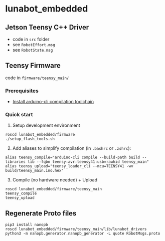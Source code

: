 # lunabot_embedded

## Jetson Teensy C++ Driver

- code in `src` folder
- see `RobotEffort.msg`
- see `RobotState.msg`

## Teensy Firmware

code in `firmware/teensy_main/`

### Prerequisites
- [Install arduino-cli compilation toolchain](https://arduino.github.io/arduino-cli/0.35/installation/#use-the-install-script)

### Quick start

1. Setup development environment 

```
roscd lunabot_embedded/firmware
./setup_flash_tools.sh
```

2. Add aliases to simplify compilation (in `.bashrc` or `.zshrc`):
```
alias teensy_compile="arduino-cli compile --build-path build --libraries lib --fqbn teensy:avr:teensy41:usb=rawhid teensy_main"
alias teensy_upload="teensy_loader_cli --mcu=TEENSY41 -wv build/teensy_main.ino.hex"
```

3. Compile (no hardware needed) + Upload

```
roscd lunabot_embedded/firmware/teensy_main
teensy_compile
teensy_upload
```

## Regenerate Proto files

```
pip3 install nanopb
roscd lunabot_embedded/firmware/teensy_main/lib/lunabot_drivers
python3 -m nanopb.generator.nanopb_generator -L quote RobotMsgs.proto
```
